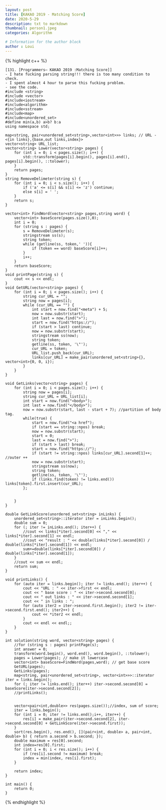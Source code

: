 ```yaml
---
layout: post
title: [KAKAO 2019 - Matching Score]
date: 2020-5-29
description: txt to markdown
thumbnail: person1.jpeg
categories: Algorithm

# Information for the author block
author : Loui
---
```


{% highlight c++ %}

	﻿[131. [Programmers– KAKAO 2019 :Matching Score]]
	- I hate fucking parsing string!!! there is too many condition to check.
	- I spent almost 4 hour to parse this fucking problem.
	- see the code.
	#include <string>
	#include <vector>
	#include<iostream>
	#include<algorithm>
	#include<sstream>
	#include<map>
	#include<unordered_set>
	#define min(a,b) a>b? b:a
	using namespace std;
	
	map<string, pair<unordered_set<string>,vector<int>>> links; // URL - <{in links},{base,out links,index}>
	vector<string> URL_list;
	vector<string> Lower(vector<string> pages) {
		for (int i = 0; i < pages.size(); i++) {
			std::transform(pages[i].begin(), pages[i].end(), pages[i].begin(), ::tolower);
		}
		return pages;
	}
	string RemoveDelimeter(string s) {
		for (int i = 0; i < s.size(); i++) {
			if ('a' <= s[i] && s[i] <= 'z') continue;
			else s[i] = ' ';
		}
		return s;
	}
	
	vector<int> FindWord(vector<string> pages,string word) {
		vector<int> baseScore(pages.size(),0);
		int i = 0;
		for (string s : pages) {
			s = RemoveDelimeter(s);
			stringstream ss(s);
			string token;
			while (getline(ss, token,' ')){
				if (token == word) baseScore[i]++;
			}
			i++;
		}
		return baseScore;
	}
	void printPage(string s) {
		cout << s << endl;
	}
	void GetURL(vector<string> pages) {
		for (int i = 0; i < pages.size(); i++) {
			string cur_URL = "";
			string now = pages[i];
			while (cur_URL == "") {
				int start = now.find("<meta") + 5;
				now = now.substr(start);
				int last = now.find(">");
				start = now.find("https://");
				if (start > last) continue;
				now = now.substr(start);
				stringstream ss(now);
				string token;
				getline(ss, token, '\"');
				cur_URL = token;
				URL_list.push_back(cur_URL);
				links[cur_URL] = make_pair(unordered_set<string>{}, vector<int>{0, 0, i});
			}
		}
	}
	
	void GetLinks(vector<string> pages) {
		for (int i = 0; i < pages.size(); i++) {
			string now = pages[i];
			string cur_URL = URL_list[i];
			int start = now.find("<body>");
			int last = now.find("</body>");
			now = now.substr(start, last - start + 7); //partition of body tag.
			while(true) {
				start = now.find("<a href");
				if (start == string::npos) break;
				now = now.substr(start);
				start = 0;
				last = now.find(">");
				if (start > last) break;
				start = now.find("https://");
				if (start != string::npos) links[cur_URL].second[1]++; //outer ++
				now = now.substr(start);
				stringstream ss(now);
				string token;
				getline(ss, token, '\"');
				if (links.find(token) != links.end()) links[token].first.insert(cur_URL);
			};
			
			
		}
	}
	
	double GetLinkScore(unordered_set<string> inLinks) {
		unordered_set<string>::iterator iter = inLinks.begin();
		double sum = 0;
		for (; iter != inLinks.end(); iter++) {
			//cout << links[*iter].second[0] << "," << links[*iter].second[1] << endl;
			//cout << "result : " << double(links[*iter].second[0]) / double(links[*iter].second[1]) << endl;
			sum+=double(links[*iter].second[0]) / double(links[*iter].second[1]);
		}
		//cout << sum << endl;
		return sum;
	}
	
	void printLinks() {
		for (auto iter = links.begin(); iter != links.end(); iter++) {
			cout << "URL : " << iter->first << endl;
			cout << " base score : " << iter->second.second[0];
			cout << " out links : " << iter->second.second[1];
			cout << " in links : ";
			for (auto iter2 = iter->second.first.begin(); iter2 != iter->second.first.end(); iter2++) {
				cout << *iter2 << endl;
			}
			cout << endl << endl;;
		}
	}
	
	int solution(string word, vector<string> pages) {
		//for (string s : pages) printPage(s);
		int answer = 0;
		transform(word.begin(), word.end(), word.begin(), ::tolower);
		pages = Lower(pages); // make it lowercase
		vector<int> baseScore=FindWord(pages,word); // get base score
		GetURL(pages);
		GetLinks(pages);
		map<string, pair<unordered_set<string>, vector<int>>>::iterator iter = links.begin();
		for (; iter != links.end(); iter++) iter->second.second[0] = baseScore[iter->second.second[2]];
		//printLinks();
	
		
		vector<pair<int,double>> res(pages.size());//index, sum of score;
		iter = links.begin();
		for (int i = 0; iter != links.end();i++, iter++) {
			res[i] = make_pair(iter->second.second[2], iter->second.second[0] + GetLinkScore(iter->second.first));
		}
		sort(res.begin(), res.end(), [](pair<int, double> a, pair<int, double> b) { return a.second > b.second; });
		double maximum = res[0].second;
		int index=res[0].first;
		for (int i = 0; i < res.size(); i++) {
			if (res[i].second != maximum) break;
			index = min(index, res[i].first);
		}
		
		return index;
	}
	
	int main() {
		return 0;
	}
	
{% endhighlight %}

